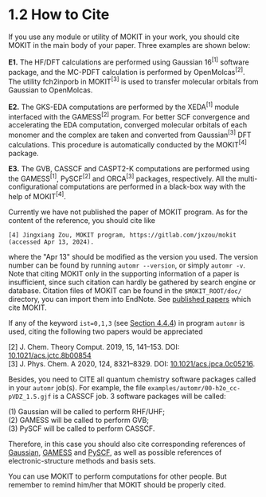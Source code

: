 # 1.2 How to Cite
If you use any module or utility of MOKIT in your work, you should cite MOKIT in the main body of your paper. Three examples are shown below:

**E1.** The HF/DFT calculations are performed using Gaussian 16<sup>[1]</sup> software package, and the MC-PDFT calculation is performed by OpenMolcas<sup>[2]</sup>. The utility fch2inporb in MOKIT<sup>[3]</sup> is used to transfer molecular orbitals from Gaussian to OpenMolcas.

**E2.** The GKS-EDA computations are performed by the XEDA<sup>[1]</sup> module interfaced with the GAMESS<sup>[2]</sup> program. For better SCF convergence and accelerating the EDA computation, converged molecular orbitals of each monomer and the complex are taken and converted from Gaussian<sup>[3]</sup> DFT calculations. This procedure is automatically conducted by the MOKIT<sup>[4]</sup> package.

**E3.** The GVB, CASSCF and CASPT2-K computations are performed using the GAMESS<sup>[1]</sup>, PySCF<sup>[2]</sup> and ORCA<sup>[3]</sup> packages, respectively. All the multi-configurational computations are performed in a black-box way with the help of MOKIT<sup>[4]</sup>.

Currently we have not published the paper of MOKIT program. As for the content of the reference, you should cite like
```
[4] Jingxiang Zou, MOKIT program, https://gitlab.com/jxzou/mokit (accessed Apr 13, 2024).
```

where the "Apr 13" should be modified as the version you used. The version number can be found by running `automr --version`, or simply `automr -v`. Note that citing MOKIT only in the supporting information of a paper is insufficient, since such citation can hardly be gathered by search engine or database. Citation files of MOKIT can be found in the `$MOKIT_ROOT/doc/` directory, you can import them into EndNote. See [published papers](https://jeanwsr.gitlab.io/mokit-doc-mdbook/citing.html) which cite MOKIT.

If any of the keyword `ist=0,1,3` (see [Section 4.4.4](https://jeanwsr.gitlab.io/mokit-doc-mdbook/chap4-4.html#444-ist)) in program `automr` is used, citing the following two papers would be appreciated

[2] J. Chem. Theory Comput. 2019, 15, 141–153. DOI: [10.1021/acs.jctc.8b00854](https://pubs.acs.org/doi/10.1021/acs.jctc.8b00854)  
[3] J. Phys. Chem. A 2020, 124, 8321–8329. DOI: [10.1021/acs.jpca.0c05216](https://pubs.acs.org/doi/10.1021/acs.jpca.0c05216).

Besides, you need to CITE all quantum chemistry software packages called in your `automr` job(s). For example, the file `examples/automr/00-h2o_cc-pVDZ_1.5.gjf` is a CASSCF job. 3 software packages will be called:

(1) Gaussian will be called to perform RHF/UHF;  
(2) GAMESS will be called to perform GVB;  
(3) PySCF will be called to perform CASSCF.

Therefore, in this case you should also cite corresponding references of [Gaussian](http://gaussian.com/citation), [GAMESS](https://www.msg.chem.iastate.edu/gamess/citation.html) and [PySCF](https://pyscf.org/about.html#how-to-cite), as well as possible references of electronic-structure methods and basis sets.

You can use MOKIT to perform computations for other people. But remember to remind him/her that MOKIT should be properly cited.


